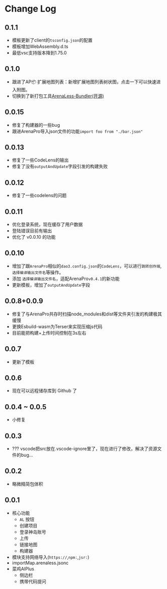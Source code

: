 # Change Log

## 0.1.1
- 模板更新了client的`tsconfig.json`的配置
- 模板增加WebAssembly.d.ts
- 最低vsc支持版本降到1.75.0

## 0.1.0
- 跟进了AP📦 扩展地图列表：新增扩展地图列表树状图，点击一下可以快速进入附图。
- 切换到了新打包工具[ArenaLess-Bundler(开源)](https://github.com/Box3TRC/ArenaLess-Bundler)

## 0.0.15
- 修复了构建器的一些bug
- 跟进ArenaPro导入json文件的功能`import foo from "./bar.json"`

## 0.0.13
- 修复了一些CodeLens的输出
- 修复了没有`outputAndUpdate`字段引发的构建失败

## 0.0.12
- 修复了一些codelens的问题

## 0.0.11
- 优化登录系统，现在缓存了用户数据
- 登陆错误目前有输出
- 优化了 v0.0.10 的功能

## 0.0.10
- 增加了跟`ArenaPro`相似的`dao3.config.json`的`CodeLens`，可以进行`跳转创作端`,`选择编译输出文件名`等操作。
- 添加 `选择编译输出文件名`，适配ArenaPro`v0.4.1`的新功能
- 更新模板，增加了`outputAndUpdate`字段

## 0.0.8+0.0.9
- 修复了与ArenaPro共存时扫描node_modules和dist等文件夹引发的构建极其缓慢
- 更换Esbuild-wasm为Terser来实现压缩js代码
- 目前能把构建+上传时间控制在3s左右

## 0.0.7
- 更新了模板

## 0.0.6
- 现在可以远程储存库到 Github 了 

## 0.0.4 ~ 0.0.5
- 小修复

## 0.0.3
- ??? vscode把src放在.vscode-ignore里了，现在进行了修改，解决了资源文件的bug...

## 0.0.2
- 略微精简包体积

## 0.0.1
- 核心功能
    - `AL` 按钮
    - 创建项目
    - 登录神岛账号
    - 上传
    - 链接地图
    - 构建器
- 模块支持网络导入(`https://`,`npm:`,`jsr:`)
- importMap.arenaless.jsonc
- 菜鸡AIPlus
    - 侧边栏
    - 携带代码提问
